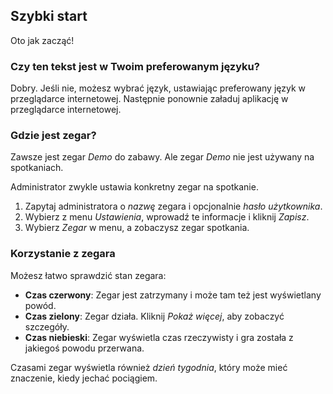 ﻿## Szybki start
Oto jak zacząć!

### Czy ten tekst jest w Twoim preferowanym języku?
Dobry.
Jeśli nie, możesz wybrać język, ustawiając preferowany język w przeglądarce internetowej.
Następnie ponownie załaduj aplikację w przeglądarce internetowej.

### Gdzie jest zegar?
Zawsze jest zegar *Demo* do zabawy.
Ale zegar *Demo* nie jest używany na spotkaniach.

Administrator zwykle ustawia konkretny zegar na spotkanie.
1. Zapytaj administratora o *nazwę* zegara i opcjonalnie *hasło użytkownika*.
2. Wybierz z menu *Ustawienia*, wprowadź te informacje i kliknij *Zapisz*.
3. Wybierz *Zegar* w menu, a zobaczysz zegar spotkania.

### Korzystanie z zegara
Możesz łatwo sprawdzić stan zegara:
* **Czas czerwony**: Zegar jest zatrzymany i może tam też jest wyświetlany powód.
* **Czas zielony**: Zegar działa. Kliknij *Pokaż więcej*, aby zobaczyć szczegóły.
* **Czas niebieski**: Zegar wyświetla czas rzeczywisty i gra została z jakiegoś powodu przerwana.

Czasami zegar wyświetla również *dzień tygodnia*, który może mieć znaczenie, kiedy jechać pociągiem.